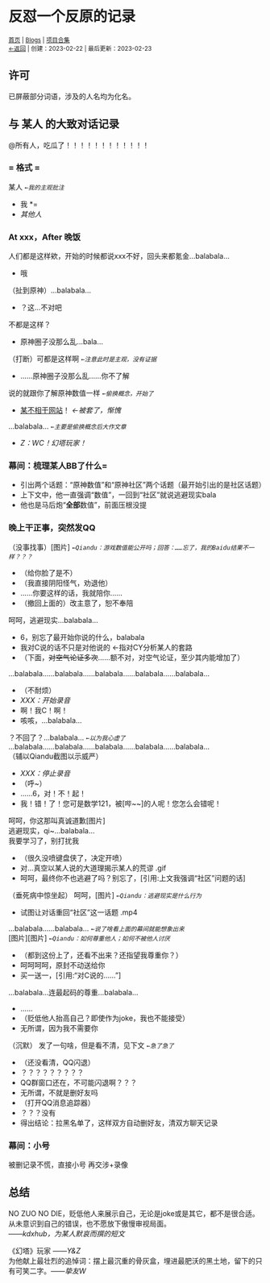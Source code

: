 # 反怼一个反原的记录
<small><a href="//">首页</a> | <a href="/blogs">Blogs</a> | <a href="/Project">项目合集</a><br><a href="../">←返回</a> |
 创建：2023-02-22 | 最后更新：2023-02-23</small><br>

## 许可
已屏蔽部分词语，涉及的人名均为化名。

## 与 某人 的大致对话记录
@所有人，吃瓜了！！！！！！！！！！！！
### = 格式 =
某人      *`←我的主观批注 `*
* 我 *=
*  *其他人*

### At xxx，After 晚饭
人们都是这样欸，开始的时候都说xxx不好，回头来都氪金…balabala…

* 哦

（扯到原神）…balabala…

* ？这…不对吧

不都是这样？

* 原神圈子没那么乱…bala…

（打断）可都是这样啊      *`←注意此时是主观，没有证据`*

* ……原神圈子没那么乱……你不了解

说的就跟你了解原神数值一样    *`←偷换概念，开始了`*

* [某不相干网站](https://kdxhub.github.io/api/alert.htm?text=不可能公开是啥网站的)！    *←被套了，惭愧*

…balabala…    *`←主要是偷换概念后大作文章`*

* *Z：WC！幻塔玩家！*

### 幕间：梳理某人BB了什么=
* 引出两个话题：“原神数值”和“原神社区”两个话题（最开始引出的是社区话题）
* 上下文中，他一直强调“数值”，一回到“社区”就说逃避现实bala
* 他也是马后炮“**全部**数值”，前面压根没提

### 晚上干正事，突然发QQ
（没事找事）[图片]     *`←Qiandu：游戏数值能公开吗；回答：……忘了，我的Baidu结果不一样？？？`*

* （给你脸了是不）
* （我直接阴阳怪气，劝退他）
* ……你要这样的话，我就陪你……
* （撤回上面的）改主意了，恕不奉陪

呵呵，逃避现实…balabala…

* 6，别忘了最开始你说的什么，balabala
* 我对C说的话不只是对他说的    ←指对CY分析某人的套路
* （下面，~~对空气论证多次~~……额不对，对空气论证，至少其内能增加了）

…balabala……balabala……balabala……balabala……balabala…

* （不耐烦）
* *XXX：开始录音*
* 啊！我C！啊！
* 咳咳，…balabala…

？不回了？…balabala…    *`←以为我心虚了`*<br>
…balabala……balabala……balabala……balabala……balabala…<br>
（辅以Qiandu截图以示威严）<br>
* *XXX：停止录音*
* （呼~）
* ……6，对！不！起！
* 我！错！了！您可是数学121，被[哔~~]的人呢！您怎么会错呢！

呵呵，你这那叫真诚道歉[图片]<br>
逃避现实，qi~…balabala…<br>
我要学习了，别打扰我<br>

* （很久没喷键盘侠了，决定开喷）
* 对…真空以某人说的大道理揭示某人的荒谬 .gif
* 呵呵，最终你不也逃避了吗？别忘了，[引用:上文我强调“社区”问题的话]

（垂死病中惊坐起）
呵呵，[图片]           *`←Qiandu：逃避现实是什么行为`*

* 试图让对话重回“社区”这一话题 .mp4

…balabala……balabala…     *`←说了啥看上面的幕间就能想象出来`*<br>
[图片][图片]           *`←Qiandu：如何尊重他人；如何不被他人讨厌`*

* （都到这份上了，还看不出来？还指望我尊重你？）
* 呵呵呵呵，原封不动送给你
* 买一送一，[引用:“对C说的……”]

…balabala…连最起码的尊重…balabala…

* ……
* （贬低他人抬高自己？即使作为joke，我也不能接受）
* 无所谓，因为我不需要你

（沉默）
发了一句啥，但是看不清，见下文   *`←急了急了`*

* （还没看清，QQ闪退）
* ？？？？？？？？？
* QQ群窗口还在，不可能闪退啊？？？
* 无所谓，不就是删好友吗
* （打开QQ消息追踪器）
* ？？？没有
* 得出结论：拉黑名单了，这样双方自动删好友，清双方聊天记录

### 幕间：小号
被删记录不慌，直接小号 再交涉+录像
## 总结
NO ZUO NO DIE，贬低他人来展示自己，无论是joke或是其它，都不是很合适。<br>
从未意识到自己的错误，也不愿放下傲慢审视局面。<br>
 *——kdxhub，为某人默哀而撰的短文*
	
《幻塔》玩家 *——Y&Z*<br>
为他献上最壮烈的追悼词：摆上最沉重的骨灰盒，埋进最肥沃的黑土地，留下的只有可笑二字。*——挚友W*<br>